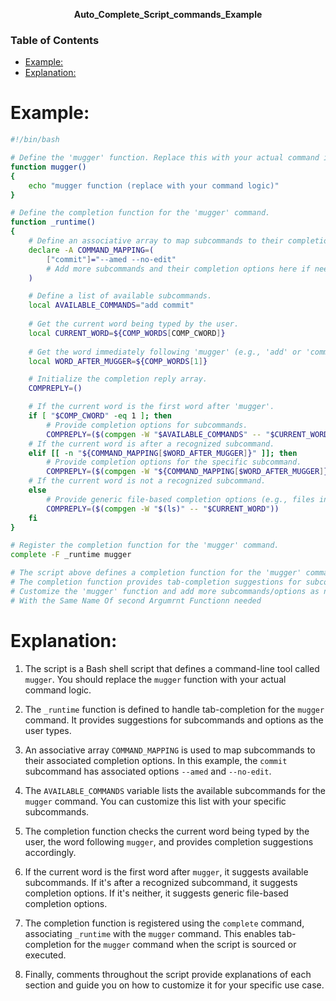 **<div align="center" >Auto_Complete_Script_commands_Example</div>**

### Table of Contents
- [Example:](#example)
- [Explanation:](#explanation)

# Example:

```bash
#!/bin/bash

# Define the 'mugger' function. Replace this with your actual command implementation.
function mugger()
{
    echo "mugger function (replace with your command logic)"
}

# Define the completion function for the 'mugger' command.
function _runtime()
{
    # Define an associative array to map subcommands to their completion options.
    declare -A COMMAND_MAPPING=(
        ["commit"]="--amed --no-edit"
        # Add more subcommands and their completion options here if needed.
    )

    # Define a list of available subcommands.
    local AVAILABLE_COMMANDS="add commit"
    
    # Get the current word being typed by the user.
    local CURRENT_WORD=${COMP_WORDS[COMP_CWORD]}
    
    # Get the word immediately following 'mugger' (e.g., 'add' or 'commit').
    local WORD_AFTER_MUGGER=${COMP_WORDS[1]}

    # Initialize the completion reply array.
    COMPREPLY=()

    # If the current word is the first word after 'mugger'.
    if [ "$COMP_CWORD" -eq 1 ]; then
        # Provide completion options for subcommands.
        COMPREPLY=($(compgen -W "$AVAILABLE_COMMANDS" -- "$CURRENT_WORD"))
    # If the current word is after a recognized subcommand.
    elif [[ -n "${COMMAND_MAPPING[$WORD_AFTER_MUGGER]}" ]]; then
        # Provide completion options for the specific subcommand.
        COMPREPLY=($(compgen -W "${COMMAND_MAPPING[$WORD_AFTER_MUGGER]}" -- "$CURRENT_WORD"))
    # If the current word is not a recognized subcommand.
    else
        # Provide generic file-based completion options (e.g., files in the current directory).
        COMPREPLY=($(compgen -W "$(ls)" -- "$CURRENT_WORD"))
    fi 
}

# Register the completion function for the 'mugger' command.
complete -F _runtime mugger

# The script above defines a completion function for the 'mugger' command. 
# The completion function provides tab-completion suggestions for subcommands and options.
# Customize the 'mugger' function and add more subcommands/options as needed.
# With the Same Name Of second Argumrnt Functionn needed
```

# Explanation:

1. The script is a Bash shell script that defines a command-line tool called `mugger`. You should replace the `mugger` function with your actual command logic.

2. The `_runtime` function is defined to handle tab-completion for the `mugger` command. It provides suggestions for subcommands and options as the user types.

3. An associative array `COMMAND_MAPPING` is used to map subcommands to their associated completion options. In this example, the `commit` subcommand has associated options `--amed` and `--no-edit`.

4. The `AVAILABLE_COMMANDS` variable lists the available subcommands for the `mugger` command. You can customize this list with your specific subcommands.

5. The completion function checks the current word being typed by the user, the word following `mugger`, and provides completion suggestions accordingly.

6. If the current word is the first word after `mugger`, it suggests available subcommands. If it's after a recognized subcommand, it suggests completion options. If it's neither, it suggests generic file-based completion options.

7. The completion function is registered using the `complete` command, associating `_runtime` with the `mugger` command. This enables tab-completion for the `mugger` command when the script is sourced or executed.

8. Finally, comments throughout the script provide explanations of each section and guide you on how to customize it for your specific use case.